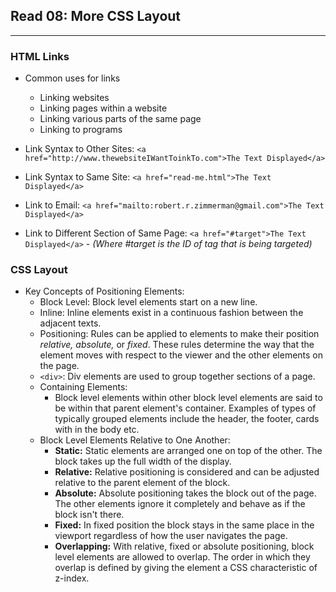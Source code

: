 ## Read 08: More CSS Layout

---

### HTML Links

- Common uses for links

  - Linking websites
  - Linking pages within a website
  - Linking various parts of the same page
  - Linking to programs

- Link Syntax to Other Sites:
  `<a href="http://www.thewebsiteIWantToinkTo.com">The Text Displayed</a>`
- Link Syntax to Same Site:
  `<a href="read-me.html">The Text Displayed</a>`
- Link to Email:
  `<a href="mailto:robert.r.zimmerman@gmail.com">The Text Displayed</a>`
- Link to Different Section of Same Page:
  `<a href="#target">The Text Displayed</a>` - _(Where #target is the ID of tag that is being targeted)_

### CSS Layout

- Key Concepts of Positioning Elements:
  - Block Level: Block level elements start on a new line.
  - Inline: Inline elements exist in a continuous fashion between the adjacent texts.
  - Positioning: Rules can be applied to elements to make their position _relative,_ _absolute,_ or _fixed_. These rules determine the way that the element moves with respect to the viewer and the other elements on the page.
  - `<div>`: Div elements are used to group together sections of a page.
  - Containing Elements:
    - Block level elements within other block level elements are said to be within that parent element's container. Examples of types of typically grouped elements include the header, the footer, cards with in the body etc.
  - Block Level Elements Relative to One Another:
    - **Static:** Static elements are arranged one on top of the other. The block takes up the full width of the display.
    - **Relative:** Relative positioning is considered and can be adjusted relative to the parent element of the block.
    - **Absolute:** Absolute positioning takes the block out of the page. The other elements ignore it completely and behave as if the block isn't there.
    - **Fixed:** In fixed position the block stays in the same place in the viewport regardless of how the user navigates the page.
    - **Overlapping:** With relative, fixed or absolute positioning, block level elements are allowed to overlap. The order in which they overlap is defined by giving the element a CSS characteristic of z-index.
